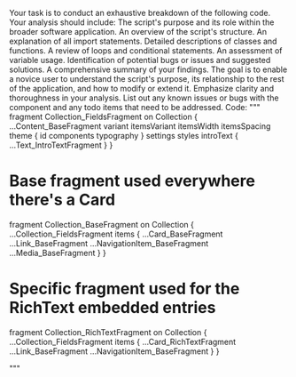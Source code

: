 Your task is to conduct an exhaustive breakdown of the following code. Your analysis should include:
The script's purpose and its role within the broader software application.
An overview of the script's structure.
An explanation of all import statements.
Detailed descriptions of classes and functions.
A review of loops and conditional statements.
An assessment of variable usage.
Identification of potential bugs or issues and suggested solutions.
A comprehensive summary of your findings.
The goal is to enable a novice user to understand the script's purpose, its relationship to the rest of the application, and how to modify or extend it. Emphasize clarity and thoroughness in your analysis.
List out any known issues or bugs with the component and any todo items that need to be addressed.
Code:
"""
fragment Collection_FieldsFragment on Collection {
  ...Content_BaseFragment
  variant
  itemsVariant
  itemsWidth
  itemsSpacing
  theme {
    id
    components
    typography
  }
  settings
  styles
  introText {
    ...Text_IntroTextFragment
  }
}

# Base fragment used everywhere there's a Card
fragment Collection_BaseFragment on Collection {
  ...Collection_FieldsFragment
  items {
    ...Card_BaseFragment
    ...Link_BaseFragment
    ...NavigationItem_BaseFragment
    ...Media_BaseFragment
  }
}

# Specific fragment used for the RichText embedded entries
fragment Collection_RichTextFragment on Collection {
  ...Collection_FieldsFragment
  items {
    ...Card_RichTextFragment
    ...Link_BaseFragment
    ...NavigationItem_BaseFragment
  }
}

"""